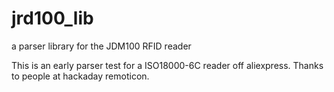 # jrd100_lib
a parser library for the JDM100 RFID reader

This is an early parser test for a ISO18000-6C reader off aliexpress.
Thanks to people at hackaday remoticon.


